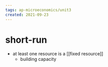 ```yaml
---
tags: ap-microeconomics/unit3 
created: 2021-09-23
---
```


# short-run

- at least one resource is a [[fixed resource]]
	- building capacity 

